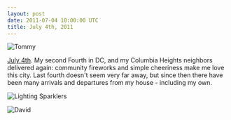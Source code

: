 ```yaml
---
layout: post
date: 2011-07-04 10:00:00 UTC
title: July 4th, 2011
---
```


![Tommy](http://farm7.static.flickr.com/6053/5903833388_ac9e5a2808_z.jpg)

[July 4th](http://www.flickr.com/photos/tmcw/sets/72157627119234444/with/5903274863/). My second Fourth in DC, and my Columbia Heights neighbors delivered again: community fireworks and simple cheeriness make me love this city. Last fourth doesn't seem very far away, but since then there have been many arrivals and departures from my house - including my own.

![Lighting Sparklers](http://farm7.static.flickr.com/6020/5903274863_cec9eec98c_z.jpg)

![David](http://farm7.static.flickr.com/6045/5903274071_0d0da0fb6f_z.jpg)

